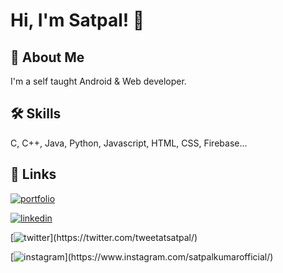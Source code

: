 
# Hi, I'm Satpal! 👋

## 🚀 About Me
I'm a self taught Android & Web developer.

## 🛠 Skills
C, C++, Java, Python, Javascript, HTML, CSS, Firebase...

## 🔗 Links
[![portfolio](https://img.shields.io/badge/my_portfolio-fff?style=for-the-badge&logo=ko-fi&logoColor=purple)](https://satpalkumarofficial.github.io/)

[![linkedin](https://img.shields.io/badge/linkedin-fff?style=for-the-badge&logo=linkedin&logoColor=0A66C2)](https://www.linkedin.com/in/satpalkumarofficial/)

[![twitter](https://img.shields.io/badge/twitter-fff?style=for-the-badge&logo=twitter&logoColor=?)](https://twitter.com/tweetatsatpal/)

[![instagram](https://img.shields.io/badge/instagram-white?style=for-the-badge&logo=instagram&logoColor=?)](https://www.instagram.com/satpalkumarofficial/)
